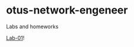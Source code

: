 # otus-network-engeneer
Labs and homeworks


[Lab-01](https://github.com/Samurai1135/otus-network-engeneer/blob/b62c035a68c6164f67b5e02611e439000ce78b8a/Lab-01/README.MD)!
